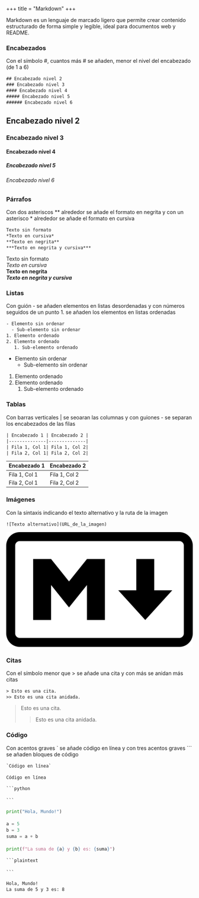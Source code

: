 +++
title = "Markdown"
+++

Markdown es un lenguaje de marcado ligero que permite crear contenido estructurado de forma simple y legible, ideal para documentos web y README.


### **Encabezados**
Con el símbolo #, cuantos más # se añaden, menor el nivel del encabezado (de 1 a 6)

    ## Encabezado nivel 2
    ### Encabezado nivel 3
    #### Encabezado nivel 4
    ##### Encabezado nivel 5
    ###### Encabezado nivel 6

## Encabezado nivel 2
### Encabezado nivel 3
#### Encabezado nivel 4
##### Encabezado nivel 5
###### Encabezado nivel 6

### **Párrafos**
Con dos asteriscos ** alrededor se añade el formato en negrita y con un asterisco * alrededor se añade el formato en cursiva

    Texto sin formato
    *Texto en cursiva*
    **Texto en negrita**
    ***Texto en negrita y cursiva***

Texto sin formato  
*Texto en cursiva*  
**Texto en negrita**  
***Texto en negrita y cursiva***  

### **Listas**
Con guión - se añaden elementos en listas desordenadas y con números seguidos de un punto 1. se añaden los elementos en listas ordenadas

    - Elemento sin ordenar
      - Sub-elemento sin ordenar
    1. Elemento ordenado
    2. Elemento ordenado
       1. Sub-elemento ordenado

- Elemento sin ordenar
    - Sub-elemento sin ordenar
1. Elemento ordenado
2. Elemento ordenado
    1. Sub-elemento ordenado

### **Tablas**
Con barras verticales | se seoaran las columnas y con guiones - se separan los encabezados de las filas

    | Encabezado 1 | Encabezado 2 |
    |--------------|--------------|
    | Fila 1, Col 1| Fila 1, Col 2|
    | Fila 2, Col 1| Fila 2, Col 2|

| Encabezado 1 | Encabezado 2 |
|--------------|--------------|
| Fila 1, Col 1| Fila 1, Col 2|
| Fila 2, Col 1| Fila 2, Col 2|

### **Imágenes**
Con la sintaxis indicando el texto alternativo y la ruta de la imagen

    ![Texto alternativo](URL_de_la_imagen)

![Logo de markdown](markdown.png)


### **Citas**
Con el símbolo menor que > se añade una cita y con más se anidan más citas

    > Esto es una cita.
    >> Esto es una cita anidada.

> Esto es una cita.
>> Esto es una cita anidada.


### **Código**
Con acentos graves ` se añade código en línea y con tres acentos graves ``` se añaden bloques de código

    `Código en línea`

`Código en línea`

    ```python

    ```

```python
print("Hola, Mundo!")

a = 5
b = 3
suma = a + b

print(f"La suma de {a} y {b} es: {suma}")
```

    ```plaintext

    ```

```plaintext
Hola, Mundo!
La suma de 5 y 3 es: 8
```